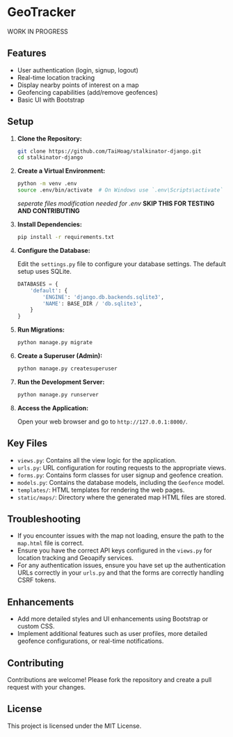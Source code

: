 # GeoTracker
WORK IN PROGRESS

## Features

- User authentication (login, signup, logout)
- Real-time location tracking
- Display nearby points of interest on a map
- Geofencing capabilities (add/remove geofences)
- Basic UI with Bootstrap

## Setup

1. **Clone the Repository:**

    ```bash
    git clone https://github.com/TaiHoag/stalkinator-django.git
    cd stalkinator-django
    ```

2. **Create a Virtual Environment:**

    ```bash
    python -m venv .env
    source .env/bin/activate  # On Windows use `.env\Scripts\activate`
    ```

    *seperate files modification needed for .env*
    **SKIP THIS FOR TESTING AND CONTRIBUTING**

3. **Install Dependencies:**

    ```bash
    pip install -r requirements.txt
    ```

4. **Configure the Database:**

    Edit the `settings.py` file to configure your database settings. The default setup uses SQLite.

    ```python
    DATABASES = {
        'default': {
            'ENGINE': 'django.db.backends.sqlite3',
            'NAME': BASE_DIR / 'db.sqlite3',
        }
    }
    ```

5. **Run Migrations:**

    ```bash
    python manage.py migrate
    ```

6. **Create a Superuser (Admin):**

    ```bash
    python manage.py createsuperuser
    ```

7. **Run the Development Server:**

    ```bash
    python manage.py runserver
    ```

8. **Access the Application:**

    Open your web browser and go to `http://127.0.0.1:8000/`.

## Key Files

- `views.py`: Contains all the view logic for the application.
- `urls.py`: URL configuration for routing requests to the appropriate views.
- `forms.py`: Contains form classes for user signup and geofence creation.
- `models.py`: Contains the database models, including the `Geofence` model.
- `templates/`: HTML templates for rendering the web pages.
- `static/maps/`: Directory where the generated map HTML files are stored.

## Troubleshooting

- If you encounter issues with the map not loading, ensure the path to the `map.html` file is correct.
- Ensure you have the correct API keys configured in the `views.py` for location tracking and Geoapify services.
- For any authentication issues, ensure you have set up the authentication URLs correctly in your `urls.py` and that the forms are correctly handling CSRF tokens.

## Enhancements

- Add more detailed styles and UI enhancements using Bootstrap or custom CSS.
- Implement additional features such as user profiles, more detailed geofence configurations, or real-time notifications.

## Contributing

Contributions are welcome! Please fork the repository and create a pull request with your changes.

## License

This project is licensed under the MIT License.